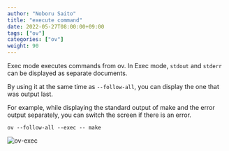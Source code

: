 ```yaml
---
author: "Noboru Saito"
title: "execute command"
date: 2022-05-27T08:00:00+09:00
tags: ["ov"]
categories: ["ov"]
weight: 90
---
```


Exec mode executes commands from ov. In Exec mode,
`stdout` and `stderr` can be displayed as separate documents.

By using it at the same time as `--follow-all`,
you can display the one that was output last.

For example, while displaying the standard output of make and the error output separately,
you can switch the screen if there is an error.

```console
ov --follow-all --exec -- make
```

![ov-exec](/ov/ov-exec.gif)
